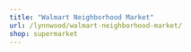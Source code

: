```yaml
---
title: "Walmart Neighborhood Market"
url: /lynnwood/walmart-neighborhood-market/
shop: supermarket
---
```

